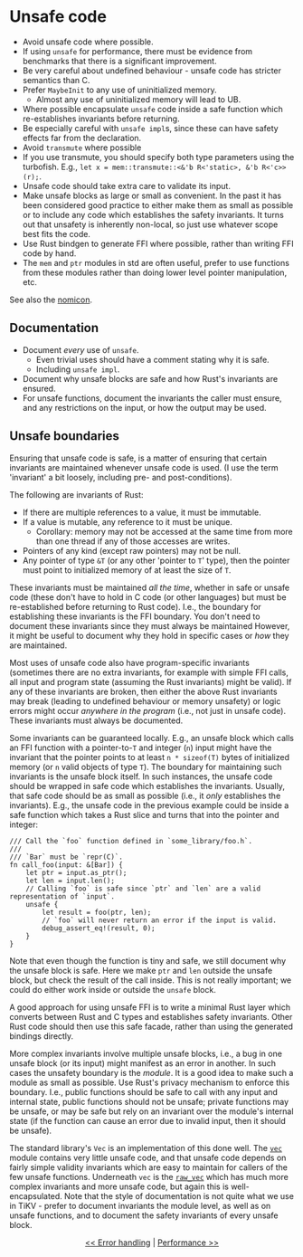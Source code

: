 # Unsafe code

* Avoid unsafe code where possible.
* If using `unsafe` for performance, there must be evidence from benchmarks that there is a significant improvement.
* Be very careful about undefined behaviour - unsafe code has stricter semantics than C.
* Prefer `MaybeInit` to any use of uninitialized memory.
  - Almost any use of uninitialized memory will lead to UB.
* Where possible encapsulate `unsafe` code inside a safe function which re-establishes invariants before returning.
* Be especially careful with `unsafe impl`s, since these can have safety effects far from the declaration.
* Avoid `transmute` where possible
* If you use transmute, you should specify both type parameters using the turbofish.
  E.g., `let x = mem::transmute::<&'b R<'static>, &'b R<'c>>(r);`.
* Unsafe code should take extra care to validate its input.
* Make unsafe blocks as large or small as convenient.
  In the past it has been considered good practice to either make them as small as possible or to include any code which establishes the safety invariants.
  It turns out that unsafety is inherently non-local, so just use whatever scope best fits the code.
* Use Rust bindgen to generate FFI where possible, rather than writing FFI code by hand.
* The `mem` and `ptr` modules in std are often useful, prefer to use functions from these modules rather than doing lower level pointer manipulation, etc.

See also the [nomicon](https://doc.rust-lang.org/nomicon/).

## Documentation

* Document *every* use of `unsafe`.
  - Even trivial uses should have a comment stating why it is safe.
  - Including `unsafe impl`.
* Document why unsafe blocks are safe and how Rust's invariants are ensured.
* For unsafe functions, document the invariants the caller must ensure, and any restrictions on the input, or how the output may be used.


## Unsafe boundaries

Ensuring that unsafe code is safe, is a matter of ensuring that certain invariants are maintained whenever unsafe code is used.
(I use the term 'invariant' a bit loosely, including pre- and post-conditions).

The following are invariants of Rust:

* If there are multiple references to a value, it must be immutable.
* If a value is mutable, any reference to it must be unique.
  - Corollary: memory may not be accessed at the same time from more than one thread if any of those accesses are writes.
* Pointers of any kind (except raw pointers) may not be null.
* Any pointer of type `&T` (or any other 'pointer to `T`' type), then the pointer must point to initialized memory of at least the size of `T`.

These invariants must be maintained *all the time*, whether in safe or unsafe code (these don't have to hold in C code (or other languages) but must be re-established before returning to Rust code).
I.e., the boundary for establishing these invariants is the FFI boundary.
You don't need to document these invariants since they must always be maintained
However, it might be useful to document why they hold in specific cases or *how* they are maintained.

Most uses of unsafe code also have program-specific invariants (sometimes there are no extra invariants, for example with simple FFI calls, all input and program state (assuming the Rust invariants) might be valid).
If any of these invariants are broken, then either the above Rust invariants may break (leading to undefined behaviour or memory unsafety) or logic errors might occur *anywhere in the program* (i.e., not just in unsafe code).
These invariants must always be documented.

Some invariants can be guaranteed locally.
E.g., an unsafe block which calls an FFI function with a pointer-to-`T` and integer (`n`) input might have the invariant that the pointer points to at least `n * sizeof(T)` bytes of initialized memory (or `n` valid objects of type `T`).
The boundary for maintaining such invariants is the unsafe block itself.
In such instances, the unsafe code should be wrapped in safe code which establishes the invariants.
Usually, that safe code should be as small as possible (i.e., it *only* establishes the invariants).
E.g., the unsafe code in the previous example could be inside a safe function which takes a Rust slice and turns that into the pointer and integer:

```
/// Call the `foo` function defined in `some_library/foo.h`.
///
/// `Bar` must be `repr(C)`.
fn call_foo(input: &[Bar]) {
    let ptr = input.as_ptr();
    let len = input.len();
    // Calling `foo` is safe since `ptr` and `len` are a valid representation of `input`.
    unsafe {
        let result = foo(ptr, len);
        // `foo` will never return an error if the input is valid.
        debug_assert_eq!(result, 0);
    }
}
```

Note that even though the function is tiny and safe, we still document why the unsafe block is safe.
Here we make `ptr` and `len` outside the unsafe block, but check the result of the call inside.
This is not really important; we could do either work inside or outside the `unsafe` block.

A good approach for using unsafe FFI is to write a minimal Rust layer which converts between Rust and C types and establishes safety invariants.
Other Rust code should then use this safe facade, rather than using the generated bindings directly.

More complex invariants involve multiple unsafe blocks, i.e., a bug in one unsafe block (or its input) might manifest as an error in another.
In such cases the unsafety boundary is the *module*.
It is a good idea to make such a module as small as possible.
Use Rust's privacy mechanism to enforce this boundary.
I.e., public functions should be safe to call with any input and internal state, public functions should not be unsafe; private functions may be unsafe, or may be safe but rely on an invariant over the module's internal state (if the function can cause an error due to invalid input, then it should be unsafe).

The standard library's `Vec` is an implementation of this done well.
The [`vec`](https://github.com/rust-lang/rust/blob/master/src/liballoc/vec.rs) module contains very little unsafe code, and that unsafe code depends on fairly simple validity invariants which are easy to maintain for callers of the few unsafe functions.
Underneath `vec` is the [`raw_vec`](https://github.com/rust-lang/rust/blob/master/src/liballoc/raw_vec.rs) which has much more complex invariants and more unsafe code, but again this is well-encapsulated.
Note that the style of documentation is not quite what we use in TiKV - prefer to document invariants the module level, as well as on unsafe functions, and to document the safety invariants of every unsafe block.

<p align="center">
<a href="errors.md">&lt;&lt; Error handling</a> | <a href="performance.md">Performance &gt;&gt;</a>
</p>

